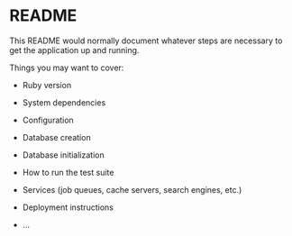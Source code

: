 # README

This README would normally document whatever steps are necessary to get the
application up and running.

Things you may want to cover:

- Ruby version

- System dependencies

- Configuration

- Database creation

- Database initialization

- How to run the test suite

- Services (job queues, cache servers, search engines, etc.)

- Deployment instructions

* ...

<template>
  <v-data-table
    :headers="headers"
    :items="desserts"
    sort-by="calories"
    class="elevation-1"
  >
    <template v-slot:top>
      <v-toolbar
        flat
      >
        <v-dialog
          v-model="dialog"
          max-width="500px"
        >
          <template v-slot:activator="{ on, attrs }">
            <v-btn
              color="primary"
              dark
              class="mb-2"
              v-bind="attrs"
              v-on="on"
            >
              New Item
            </v-btn>
          </template>
          <v-card>
            <v-card-title>
              <span class="headline">{{ formTitle }}</span>
            </v-card-title>
            <v-card-text>
              <v-container>
                <v-row>
                  <v-col
                    cols="12"
                    sm="6"
                    md="4"
                  >
                    <v-text-field
                      v-model="editedItem.name"
                      label="Dessert name"
                    ></v-text-field>
                  </v-col>
                  <v-col
                    cols="12"
                    sm="6"
                    md="4"
                  >
                    <v-text-field
                      v-model="editedItem.calories"
                      label="Calories"
                    ></v-text-field>
                  </v-col>
                  <v-col
                    cols="12"
                    sm="6"
                    md="4"
                  >
                    <v-text-field
                      v-model="editedItem.fat"
                      label="Fat (g)"
                    ></v-text-field>
                  </v-col>
                  <v-col
                    cols="12"
                    sm="6"
                    md="4"
                  >
                    <v-text-field
                      v-model="editedItem.carbs"
                      label="Carbs (g)"
                    ></v-text-field>
                  </v-col>
                  <v-col
                    cols="12"
                    sm="6"
                    md="4"
                  >
                    <v-text-field
                      v-model="editedItem.protein"
                      label="Protein (g)"
                    ></v-text-field>
                  </v-col>
                </v-row>
              </v-container>
            </v-card-text>
            <v-card-actions>
              <v-spacer></v-spacer>
              <v-btn
                color="blue darken-1"
                text
                @click="close"
              >
                Cancel
              </v-btn>
              <v-btn
                color="blue darken-1"
                text
                @click="save"
              >
                Save
              </v-btn>
            </v-card-actions>
          </v-card>
        </v-dialog>
        <v-dialog v-model="dialogDelete" max-width="500px">
          <v-card>
            <v-card-title class="headline">Are you sure you want to delete this item?</v-card-title>
            <v-card-actions>
              <v-spacer></v-spacer>
              <v-btn color="blue darken-1" text @click="closeDelete">Cancel</v-btn>
              <v-btn color="blue darken-1" text @click="deleteItemConfirm">OK</v-btn>
              <v-spacer></v-spacer>
            </v-card-actions>
          </v-card>
        </v-dialog>
      </v-toolbar>
    </template>
  </v-data-table>
</template>
